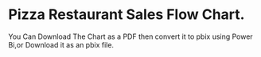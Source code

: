 # Pizza Restaurant Sales Flow Chart. <br/>
You Can Download The Chart as a PDF then convert it to pbix using Power Bi,or Download it as an pbix file.
